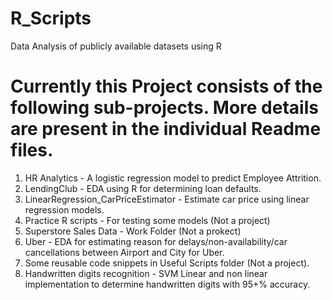 # R_Scripts
Data Analysis of publicly available datasets using R

# Currently this Project consists of the following sub-projects. More details are present in the individual Readme files.

1. HR Analytics - A logistic regression model to predict Employee Attrition.
2. LendingClub	- EDA using R for determining loan defaults.
3. LinearRegression_CarPriceEstimator	- Estimate car price using linear regression models.
4. Practice	R scripts - For testing some models (Not a project)
5. Superstore Sales Data	- Work Folder (Not a prokect)
6. Uber	- EDA for estimating reason for delays/non-availability/car cancellations between Airport and City for Uber.
7. Some reusable code snippets in Useful Scripts folder (Not a project).
8. Handwritten digits recognition - SVM Linear and non linear implementation to determine handwritten digits with 95+% accuracy.
